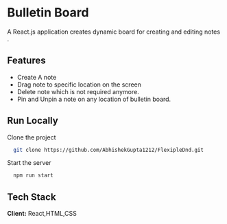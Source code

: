 
# Bulletin Board    

A React.js application creates dynamic board for creating and editing notes .


## Features

- Create A note
- Drag note to specific location on the screen
- Delete note which is not required anymore.
- Pin and Unpin a note on any location of bulletin board.


## Run Locally

Clone the project

```bash
  git clone https://github.com/AbhishekGupta1212/FlexipleDnd.git
```



Start the server

```bash
  npm run start
```


## Tech Stack

**Client:** React,HTML,CSS



